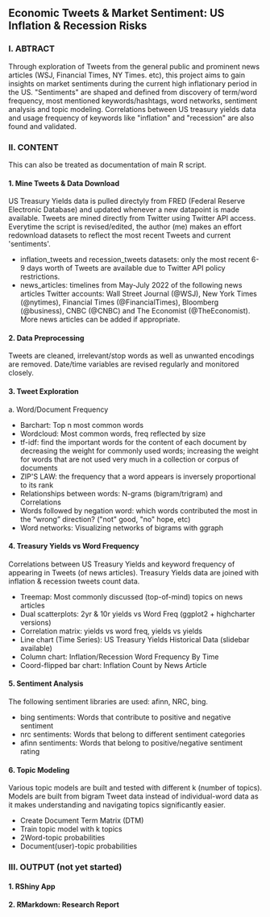 ## Economic Tweets & Market Sentiment: US Inflation & Recession Risks

### I. ABTRACT
Through exploration of Tweets from the general public and prominent news articles (WSJ, Financial Times, NY Times. etc), this project aims to gain 
insights on market sentiments during the current high inflationary period in the US. "Sentiments" are shaped and defined from discovery of term/word frequency, most mentioned keywords/hashtags, word networks, sentiment analysis and topic modeling. Correlations between US treasury yields data and usage frequency of keywords like "inflation" and "recession" are also found and validated.

### II. CONTENT
This can also be treated as documentation of main R script.
#### 1. Mine Tweets & Data Download
US Treasury Yields data is pulled directyly from FRED (Federal Reserve Electronic Database) and updated whenever a new datapoint is made available. 
Tweets are mined directly from Twitter using Twitter API access. Everytime the script is revised/edited, the author (me) makes an effort redownload datasets to reflect the most recent Tweets and current 'sentiments'. 
- inflation_tweets and recession_tweets datasets: only the most recent 6-9 days worth of Tweets are available due to Twitter API policy restrictions.
- news_articles: timelines from May-July 2022 of the following news articles Twitter accounts: Wall Street Journal (@WSJ), New York Times (@nytimes), Financial Times (@FinancialTimes), Bloomberg (@business), CNBC (@CNBC) and The Economist (@TheEconomist). More news articles can be added if appropriate.

#### 2. Data Preprocessing
Tweets are cleaned, irrelevant/stop words as well as unwanted encodings are removed. Date/time variables are revised regularly and monitored closely.

#### 3. Tweet Exploration

a. Word/Document Frequency
- Barchart: Top n most common words
- Wordcloud: Most common words, freq reflected by size
- tf-idf: find the important words for the content of each document by decreasing the weight for commonly used words; increasing the weight for words that are not used very much in a collection or corpus of documents
- ZIP'S LAW: the frequency that a word appears is inversely proportional to its rank
- Relationships between words: N-grams (bigram/trigram) and Correlations
- Words followed by negation word: which words contributed the most in the “wrong” direction? ("not" good, "no" hope, etc)
- Word networks: Visualizing networks of bigrams with ggraph

#### 4. Treasury Yields vs Word Frequency
Correlations between US Treasury Yields and keyword frequency of appearing in Tweets (of news articles). 
Treasury Yields data are joined with inflation & recession tweets count data.
- Treemap: Most commonly discussed (top-of-mind) topics on news articles
- Dual scatterplots: 2yr & 10r yields vs Word Freq (ggplot2 + highcharter versions)
- Correlation matrix: yields vs word freq, yields vs yields
- Line chart (Time Series): US Treasury Yields Historical Data (slidebar available)
- Column chart: Inflation/Recession Word Frequency By Time
- Coord-flipped bar chart: Inflation Count by News Article

#### 5. Sentiment Analysis
The following sentiment libraries are used: afinn, NRC, bing.
- bing sentiments: Words that contribute to positive and negative sentiment 
- nrc sentiments: Words that belong to different sentiment categories
- afinn sentiments: Words that belong to positive/negative sentiment rating

#### 6. Topic Modeling
Various topic models are built and tested with different k (number of topics). Models are built from bigram Tweet data instead of individual-word data as it makes understanding and navigating topics significantly easier.
- Create Document Term Matrix (DTM)
- Train topic model with k topics
- 2Word-topic probabilities
- Document(user)-topic probabilities

### III. OUTPUT (not yet started)
#### 1. RShiny App

#### 2. RMarkdown: Research Report




